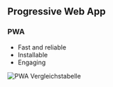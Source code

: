 ## Progressive Web App


### PWA
- Fast and reliable 
- Installable <!-- .element: class="fragment" -->
- Engaging <!-- .element: class="fragment" -->


![PWA Vergleichstabelle](https://www.shopware.com/media/image/a4/cb/e8/vue_storefront_vergleichstabelleG408r48qg6xVZ.jpg)<!-- .element width="800" style="border: 0; background: None; box-shadow: None;" -->
